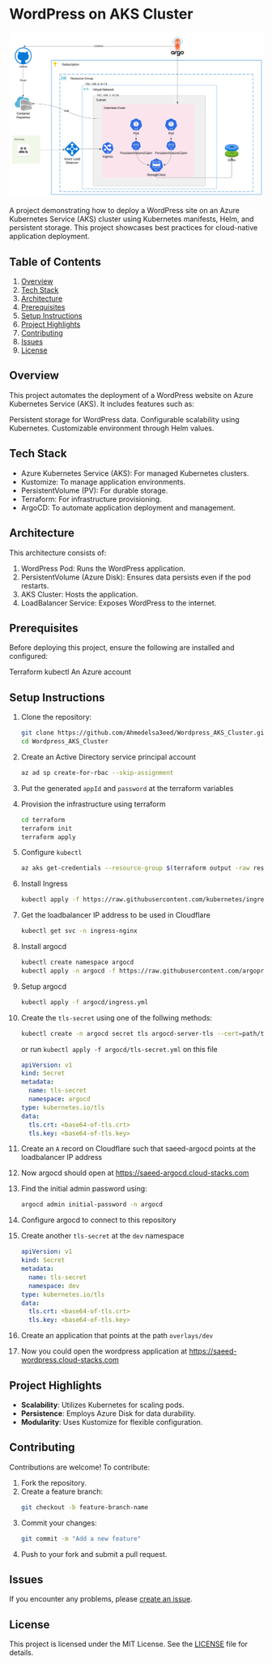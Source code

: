 # WordPress on AKS Cluster
![arch](./Wordpress_AKS_Cluster.svg)

A project demonstrating how to deploy a WordPress site on an Azure Kubernetes Service (AKS) cluster using Kubernetes manifests, Helm, and persistent storage. This project showcases best practices for cloud-native application deployment.

## Table of Contents
1. [Overview](#Overview)
2. [Tech Stack](#Tech-Stack)
3. [Architecture](#Architecture)
4. [Prerequisites](#Prerequisites)
5. [Setup Instructions](#Setup-Instructions)
6. [Project Highlights](#Project-Highlights)
7. [Contributing](#Contributing)
8. [Issues](#Issues)
9. [License](#License)


## Overview
This project automates the deployment of a WordPress website on Azure Kubernetes Service (AKS). It includes features such as:

Persistent storage for WordPress data.
Configurable scalability using Kubernetes.
Customizable environment through Helm values.


## Tech Stack
- Azure Kubernetes Service (AKS): For managed Kubernetes clusters.
- Kustomize: To manage application environments.
- PersistentVolume (PV): For durable storage.
- Terraform: For infrastructure provisioning.
- ArgoCD: To automate application deployment and management.


## Architecture

This architecture consists of:

1. WordPress Pod: Runs the WordPress application.
2. PersistentVolume (Azure Disk): Ensures data persists even if the pod restarts.
3. AKS Cluster: Hosts the application.
4. LoadBalancer Service: Exposes WordPress to the internet.


## Prerequisites
Before deploying this project, ensure the following are installed and configured:

Terraform
kubectl
An Azure account


## Setup Instructions
1. Clone the repository:
    ```bash
    git clone https://github.com/Ahmedelsa3eed/Wordpress_AKS_Cluster.git
    cd Wordpress_AKS_Cluster
    ```

2. Create an Active Directory service principal account
    ```bash
    az ad sp create-for-rbac --skip-assignment
    ```

3. Put the generated `appId` and `password` at the terraform variables

4. Provision the infrastructure using terraform
    ```bash
    cd terraform
    terraform init
    terraform apply
    ```

5. Configure `kubectl`
    ```bash
    az aks get-credentials --resource-group $(terraform output -raw resource_group_name) --name $(terraform output -raw kubernetes_cluster_name)
    ```

6. Install Ingress
    ```bash
    kubectl apply -f https://raw.githubusercontent.com/kubernetes/ingress-nginx/controller-v1.10.4/deploy/static/provider/cloud/deploy.yaml
    ```

7. Get the loadbalancer IP address to be used in Cloudflare
    ```bash
    kubectl get svc -n ingress-nginx
    ```

8. Install argocd
    ```bash
    kubectl create namespace argocd
    kubectl apply -n argocd -f https://raw.githubusercontent.com/argoproj/argo-cd/stable/manifests/install.yaml
    ```

9. Setup argocd
    ```bash
    kubectl apply -f argocd/ingress.yml
    ```

10. Create the `tls-secret` using one of the follwing methods:
    ```bash
    kubectl create -n argocd secret tls argocd-server-tls --cert=path/to/cert.pem --key=/path/to/key.pem
    ```
    or run ``kubectl apply -f argocd/tls-secret.yml`` on this file
    ```yml
    apiVersion: v1
    kind: Secret
    metadata:
      name: tls-secret
      namespace: argocd
    type: kubernetes.io/tls
    data:
      tls.crt: <base64-of-tls.crt>
      tls.key: <base64-of-tls.key>
    ```

11. Create an `A` record on Cloudflare such that saeed-argocd points at the loadbalancer IP address

12. Now argocd should open at https://saeed-argocd.cloud-stacks.com

13. Find the initial admin password using:
    ```bash
    argocd admin initial-password -n argocd
    ```

14. Configure argocd to connect to this repository

15. Create another `tls-secret` at the `dev` namespace
    ```yml
    apiVersion: v1
    kind: Secret
    metadata:
      name: tls-secret
      namespace: dev
    type: kubernetes.io/tls
    data:
      tls.crt: <base64-of-tls.crt>
      tls.key: <base64-of-tls.key>
    ```

16. Create an application that points at the path `overlays/dev`

17. Now you could open the wordpress application at https://saeed-wordpress.cloud-stacks.com

## Project Highlights
- **Scalability**: Utilizes Kubernetes for scaling pods.
- **Persistence**: Employs Azure Disk for data durability.
- **Modularity**: Uses Kustomize for flexible configuration.

## Contributing
Contributions are welcome! To contribute:

1. Fork the repository.
2. Create a feature branch:
    ```bash
    git checkout -b feature-branch-name
    ```
3. Commit your changes:
    ```bash
    git commit -m "Add a new feature"
    ```
4. Push to your fork and submit a pull request.

## Issues
If you encounter any problems, please [create an issue](https://github.com/Ahmedelsa3eed/Wordpress_AKS_Cluster/issues).

## License
This project is licensed under the MIT License. See the [LICENSE](https://github.com/Ahmedelsa3eed/Wordpress_AKS_Cluster/LICENSE) file for details.